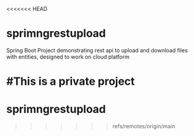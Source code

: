 <<<<<<< HEAD
# sprimngrestupload

Spring Boot Project demonstrating rest api to upload and download files with entities, designed to work on cloud platform

#This is a private project
=======
# sprimngrestupload
>>>>>>> refs/remotes/origin/main
